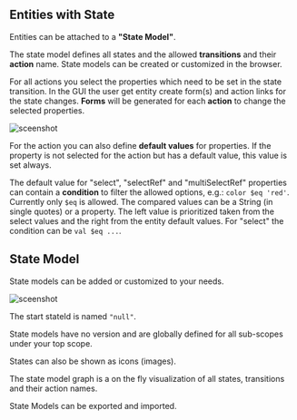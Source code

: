 
## Entities with State

Entities can be attached to a <b>"State Model"</b>. 

The state model defines all states and the allowed  <b>transitions</b> and their <b>action</b> name. 
State models can be created or customized  in the browser.

For all actions you select the properties which need to be set in the state transition. In the GUI the user get  entity create form(s) and action links for the state changes. <b>Forms</b> will be generated for each <b>action</b> to change the selected properties.

![sceenshot](img/locode-statemodel.png)

For the action you can also define <b>default values</b> for properties. If the property is not selected for the action but has a default value, this value is set always. 

The default value for "select", "selectRef" and "multiSelectRef" properties can contain a <b>condition</b> to filter the allowed options, e.g.: `color $eq 'red'`. 
Currently only `$eq` is allowed. The compared values can be a String (in single quotes) or a property. 
The left value is prioritized taken from the select values and the right from the entity default values. 
For "select" the condition can be `val $eq ...`.

## State Model

State models can be added or customized to your needs. 

![sceenshot](img/locode-statemodel-admin.png)

The start stateId is named `"null"`.

State models have no version and are globally defined for all sub-scopes under your top scope.

States can also be shown as icons (images).

The state model graph is a on the fly visualization of all states, transitions and their action names.

State Models can be exported and imported.